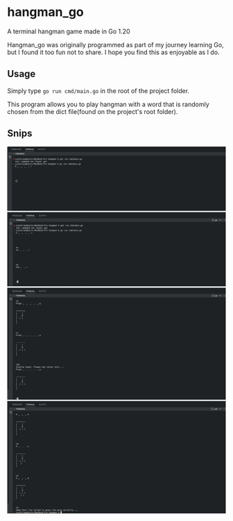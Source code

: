 # hangman_go

A terminal hangman game made in Go 1.20

Hangman_go was originally programmed as part of my journey learning Go, but I found it too fun not to share. I hope you find this as enjoyable as I do.

## Usage

Simply type `go run cmd/main.go` in the root of the project folder.

This program allows you to play hangman with a word that is randomly chosen from the dict file(found on the project's root folder).

## Snips

![Screenshot](s1.png)
![Screenshot](s2.png)
![Screenshot](s3.png)
![Screenshot](s4.png)
